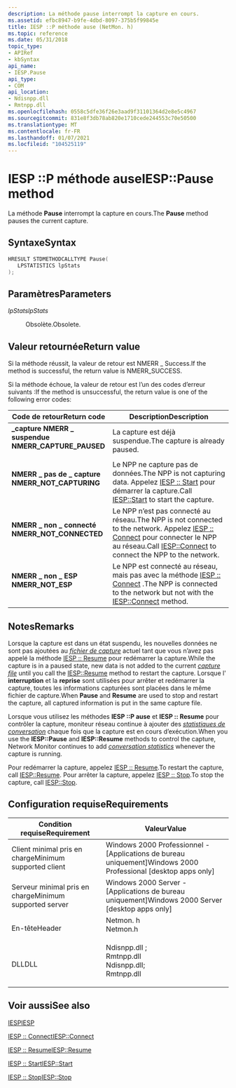 ```yaml
---
description: La méthode pause interrompt la capture en cours.
ms.assetid: efbc8947-b9fe-4dbd-8097-375b5f99845e
title: IESP ::P méthode ause (NetMon. h)
ms.topic: reference
ms.date: 05/31/2018
topic_type:
- APIRef
- kbSyntax
api_name:
- IESP.Pause
api_type:
- COM
api_location:
- Ndisnpp.dll
- Rmtnpp.dll
ms.openlocfilehash: 0558c5dfe36f26e3aad9f31101364d2e8e5c4967
ms.sourcegitcommit: 831e8f3db78ab820e1710cede244553c70e50500
ms.translationtype: MT
ms.contentlocale: fr-FR
ms.lasthandoff: 01/07/2021
ms.locfileid: "104525119"
---
```

# <a name="iesppause-method"></a><span data-ttu-id="d737f-103">IESP ::P méthode ause</span><span class="sxs-lookup"><span data-stu-id="d737f-103">IESP::Pause method</span></span>

<span data-ttu-id="d737f-104">La méthode **Pause** interrompt la capture en cours.</span><span class="sxs-lookup"><span data-stu-id="d737f-104">The **Pause** method pauses the current capture.</span></span>

## <a name="syntax"></a><span data-ttu-id="d737f-105">Syntaxe</span><span class="sxs-lookup"><span data-stu-id="d737f-105">Syntax</span></span>


```C++
HRESULT STDMETHODCALLTYPE Pause(
   LPSTATISTICS lpStats
);
```



## <a name="parameters"></a><span data-ttu-id="d737f-106">Paramètres</span><span class="sxs-lookup"><span data-stu-id="d737f-106">Parameters</span></span>

<dl> <dt>

<span data-ttu-id="d737f-107">*lpStats*</span><span class="sxs-lookup"><span data-stu-id="d737f-107">*lpStats*</span></span> 
</dt> <dd>

<span data-ttu-id="d737f-108">Obsolète.</span><span class="sxs-lookup"><span data-stu-id="d737f-108">Obsolete.</span></span>

</dd> </dl>

## <a name="return-value"></a><span data-ttu-id="d737f-109">Valeur retournée</span><span class="sxs-lookup"><span data-stu-id="d737f-109">Return value</span></span>

<span data-ttu-id="d737f-110">Si la méthode réussit, la valeur de retour est NMERR \_ Success.</span><span class="sxs-lookup"><span data-stu-id="d737f-110">If the method is successful, the return value is NMERR\_SUCCESS.</span></span>

<span data-ttu-id="d737f-111">Si la méthode échoue, la valeur de retour est l’un des codes d’erreur suivants :</span><span class="sxs-lookup"><span data-stu-id="d737f-111">If the method is unsuccessful, the return value is one of the following error codes:</span></span>



| <span data-ttu-id="d737f-112">Code de retour</span><span class="sxs-lookup"><span data-stu-id="d737f-112">Return code</span></span>                                                                                           | <span data-ttu-id="d737f-113">Description</span><span class="sxs-lookup"><span data-stu-id="d737f-113">Description</span></span>                                                                                                                   |
|-------------------------------------------------------------------------------------------------------|-------------------------------------------------------------------------------------------------------------------------------|
| <dl> <span data-ttu-id="d737f-114"><dt>**\_capture NMERR \_ suspendue**</dt></span><span class="sxs-lookup"><span data-stu-id="d737f-114"><dt>**NMERR\_CAPTURE\_PAUSED**</dt></span></span> </dl> | <span data-ttu-id="d737f-115">La capture est déjà suspendue.</span><span class="sxs-lookup"><span data-stu-id="d737f-115">The capture is already paused.</span></span><br/>                                                                                     |
| <dl> <span data-ttu-id="d737f-116"><dt>**NMERR \_ pas de \_ capture**</dt></span><span class="sxs-lookup"><span data-stu-id="d737f-116"><dt>**NMERR\_NOT\_CAPTURING**</dt></span></span> </dl>  | <span data-ttu-id="d737f-117">Le NPP ne capture pas de données.</span><span class="sxs-lookup"><span data-stu-id="d737f-117">The NPP is not capturing data.</span></span> <span data-ttu-id="d737f-118">Appelez [IESP :: Start](iesp-start.md) pour démarrer la capture.</span><span class="sxs-lookup"><span data-stu-id="d737f-118">Call [IESP::Start](iesp-start.md) to start the capture.</span></span><br/>                            |
| <dl> <span data-ttu-id="d737f-119"><dt>**NMERR \_ non \_ connecté**</dt></span><span class="sxs-lookup"><span data-stu-id="d737f-119"><dt>**NMERR\_NOT\_CONNECTED**</dt></span></span> </dl>  | <span data-ttu-id="d737f-120">Le NPP n’est pas connecté au réseau.</span><span class="sxs-lookup"><span data-stu-id="d737f-120">The NPP is not connected to the network.</span></span> <span data-ttu-id="d737f-121">Appelez [IESP :: Connect](iesp-connect.md) pour connecter le NPP au réseau.</span><span class="sxs-lookup"><span data-stu-id="d737f-121">Call [IESP::Connect](iesp-connect.md) to connect the NPP to the network.</span></span><br/> |
| <dl> <span data-ttu-id="d737f-122"><dt>**NMERR \_ non \_ ESP**</dt></span><span class="sxs-lookup"><span data-stu-id="d737f-122"><dt>**NMERR\_NOT\_ESP**</dt></span></span> </dl>        | <span data-ttu-id="d737f-123">Le NPP est connecté au réseau, mais pas avec la méthode [IESP :: Connect](iesp-connect.md) .</span><span class="sxs-lookup"><span data-stu-id="d737f-123">The NPP is connected to the network but not with the [IESP::Connect](iesp-connect.md) method.</span></span><br/>                     |



 

## <a name="remarks"></a><span data-ttu-id="d737f-124">Notes</span><span class="sxs-lookup"><span data-stu-id="d737f-124">Remarks</span></span>

<span data-ttu-id="d737f-125">Lorsque la capture est dans un état suspendu, les nouvelles données ne sont pas ajoutées au [*fichier de capture*](c.md) actuel tant que vous n’avez pas appelé la méthode [IESP :: Resume](iesp-resume.md) pour redémarrer la capture.</span><span class="sxs-lookup"><span data-stu-id="d737f-125">While the capture is in a paused state, new data is not added to the current [*capture file*](c.md) until you call the [IESP::Resume](iesp-resume.md) method to restart the capture.</span></span> <span data-ttu-id="d737f-126">Lorsque l' **interruption** et la **reprise** sont utilisées pour arrêter et redémarrer la capture, toutes les informations capturées sont placées dans le même fichier de capture.</span><span class="sxs-lookup"><span data-stu-id="d737f-126">When **Pause** and **Resume** are used to stop and restart the capture, all captured information is put in the same capture file.</span></span>

<span data-ttu-id="d737f-127">Lorsque vous utilisez les méthodes **IESP ::P ause** et **IESP :: Resume** pour contrôler la capture, moniteur réseau continue à ajouter des [*statistiques de conversation*](c.md) chaque fois que la capture est en cours d’exécution.</span><span class="sxs-lookup"><span data-stu-id="d737f-127">When you use the **IESP::Pause** and **IESP::Resume** methods to control the capture, Network Monitor continues to add [*conversation statistics*](c.md) whenever the capture is running.</span></span>

<span data-ttu-id="d737f-128">Pour redémarrer la capture, appelez [IESP :: Resume](iesp-resume.md).</span><span class="sxs-lookup"><span data-stu-id="d737f-128">To restart the capture, call [IESP::Resume](iesp-resume.md).</span></span> <span data-ttu-id="d737f-129">Pour arrêter la capture, appelez [IESP :: Stop](iesp-stop.md).</span><span class="sxs-lookup"><span data-stu-id="d737f-129">To stop the capture, call [IESP::Stop](iesp-stop.md).</span></span>

## <a name="requirements"></a><span data-ttu-id="d737f-130">Configuration requise</span><span class="sxs-lookup"><span data-stu-id="d737f-130">Requirements</span></span>



| <span data-ttu-id="d737f-131">Condition requise</span><span class="sxs-lookup"><span data-stu-id="d737f-131">Requirement</span></span> | <span data-ttu-id="d737f-132">Valeur</span><span class="sxs-lookup"><span data-stu-id="d737f-132">Value</span></span> |
|-------------------------------------|----------------------------------------------------------------------------------------------------------------------------------------------------------|
| <span data-ttu-id="d737f-133">Client minimal pris en charge</span><span class="sxs-lookup"><span data-stu-id="d737f-133">Minimum supported client</span></span><br/> | <span data-ttu-id="d737f-134">Windows 2000 Professionnel - \[Applications de bureau uniquement\]</span><span class="sxs-lookup"><span data-stu-id="d737f-134">Windows 2000 Professional \[desktop apps only\]</span></span><br/>                                                                                               |
| <span data-ttu-id="d737f-135">Serveur minimal pris en charge</span><span class="sxs-lookup"><span data-stu-id="d737f-135">Minimum supported server</span></span><br/> | <span data-ttu-id="d737f-136">Windows 2000 Server - \[Applications de bureau uniquement\]</span><span class="sxs-lookup"><span data-stu-id="d737f-136">Windows 2000 Server \[desktop apps only\]</span></span><br/>                                                                                                     |
| <span data-ttu-id="d737f-137">En-tête</span><span class="sxs-lookup"><span data-stu-id="d737f-137">Header</span></span><br/>                   | <dl> <span data-ttu-id="d737f-138"><dt>Netmon. h</dt></span><span class="sxs-lookup"><span data-stu-id="d737f-138"><dt>Netmon.h</dt></span></span> </dl>                                                                      |
| <span data-ttu-id="d737f-139">DLL</span><span class="sxs-lookup"><span data-stu-id="d737f-139">DLL</span></span><br/>                      | <dl> <span data-ttu-id="d737f-140"><dt>Ndisnpp.dll ; </dt> <dt>Rmtnpp.dll</dt></span><span class="sxs-lookup"><span data-stu-id="d737f-140"><dt>Ndisnpp.dll; </dt> <dt>Rmtnpp.dll</dt></span></span> </dl> |



## <a name="see-also"></a><span data-ttu-id="d737f-141">Voir aussi</span><span class="sxs-lookup"><span data-stu-id="d737f-141">See also</span></span>

<dl> <dt>

[<span data-ttu-id="d737f-142">IESP</span><span class="sxs-lookup"><span data-stu-id="d737f-142">IESP</span></span>](iesp.md)
</dt> <dt>

[<span data-ttu-id="d737f-143">IESP :: Connect</span><span class="sxs-lookup"><span data-stu-id="d737f-143">IESP::Connect</span></span>](iesp-connect.md)
</dt> <dt>

[<span data-ttu-id="d737f-144">IESP :: Resume</span><span class="sxs-lookup"><span data-stu-id="d737f-144">IESP::Resume</span></span>](iesp-resume.md)
</dt> <dt>

[<span data-ttu-id="d737f-145">IESP :: Start</span><span class="sxs-lookup"><span data-stu-id="d737f-145">IESP::Start</span></span>](iesp-start.md)
</dt> <dt>

[<span data-ttu-id="d737f-146">IESP :: Stop</span><span class="sxs-lookup"><span data-stu-id="d737f-146">IESP::Stop</span></span>](iesp-stop.md)
</dt> </dl>

 

 




